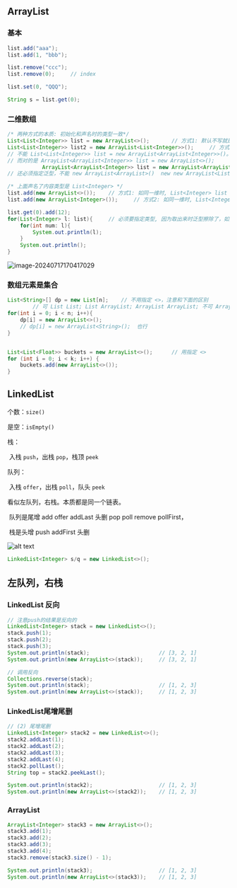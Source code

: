 ## ArrayList

### 基本

```java
list.add("aaa");
list.add(1, "bbb");

list.remove("ccc");
list.remove(0);		// index

list.set(0, "QQQ");	

String s = list.get(0);
```



### 二维数组

```java
/* 两种方式的本质: 初始化和声名时的类型一致*/
List<List<Integer>> list = new ArrayList<>();		// 方式1: 默认不写就是保持一致。
List<List<Integer>> list2 = new ArrayList<List<Integer>>();		// 方式2: 内部的 List<Integer> 是表明内部容器的类型，和前面的声名类型一致
// 不能 List<List<Integer>> list = new ArrayList<ArrayList<Integer>>()。
// 而对的是 ArrayList<ArrayList<Integer>> list = new ArrayList<>();   
		   ArrayList<ArrayList<Integer>> list = new ArrayList<ArrayList<Integer>>(); 
// 还必须指定泛型，不能 new ArrayList<ArrayList>()  new new ArrayList<List>();

/* 上面声名了内容类型是 List<Integer> */
list.add(new ArrayList<>());	// 方式1: 如同一维时, List<Integer> list = new ArrayList<>();
list.add(new ArrayList<Integer>());		// 方式2: 如同一维时, List<Integer> list = new ArrayList<Integer>();

list.get(0).add(12);
for(List<Integer> l: list){		// 必须要指定类型, 因为取出来时泛型擦除了，如同一维时 Integer i = list.get(0) 会指定Integer
    for(int num: l){
        System.out.println(l);
    }
    System.out.println();
}
```

![image-20240717170417029](https://cdn.jsdelivr.net/gh/sword4869/pic1@main/images/202407171704489.png)

### 数组元素是集合

```java
List<String>[] dp = new List[n];	// 不用指定 <>，注意和下面的区别
		// 可 List List; List ArrayList; ArrayList ArrayList; 不可 ArrayList List
for(int i = 0; i < n; i++){
    dp[i] = new ArrayList<>();
    // dp[i] = new ArrayList<String>();  也行
}


List<List<Float>> buckets = new ArrayList<>();		// 用指定 <>
for (int i = 0; i < k; i++) {
    buckets.add(new ArrayList<>());
}
```

## LinkedList

个数：`size()`

是空：`isEmpty()`



栈：

​	入栈 `push`，出栈 `pop`，栈顶 `peek`

队列：

​	入栈 `offer`，出栈 `poll`，队头 `peek`



看似左队列，右栈。本质都是同一个链表。

​	队列是尾增 add offer addLast 头删 pop poll remove pollFirst，

​	栈是头增 push addFirst 头删

![alt text](https://cdn.jsdelivr.net/gh/sword4869/pic1@main/images202406122313615.png)

```java
LinkedList<Integer> s/q = new LinkedList<>();
```

## 左队列，右栈

### LinkedList 反向

```java
// 注意push的结果是反向的
LinkedList<Integer> stack = new LinkedList<>();
stack.push(1);
stack.push(2);
stack.push(3);
System.out.println(stack);   					// [3, 2, 1]
System.out.println(new ArrayList<>(stack));  	// [3, 2, 1]

// 调用反向
Collections.reverse(stack);
System.out.println(stack);   					// [1, 2, 3]
System.out.println(new ArrayList<>(stack));  	// [1, 2, 3]
```
### LinkedList尾增尾删

```java
// (2) 尾增尾删
LinkedList<Integer> stack2 = new LinkedList<>();
stack2.addLast(1);
stack2.addLast(2);
stack2.addLast(3);
stack2.addLast(4);
stack2.pollLast();
String top = stack2.peekLast();

System.out.println(stack2);   					// [1, 2, 3]
System.out.println(new ArrayList<>(stack2));  	// [1, 2, 3]
```

### ArrayList

```java
ArrayList<Integer> stack3 = new ArrayList<>();
stack3.add(1);
stack3.add(2);
stack3.add(3);
stack3.add(4);
stack3.remove(stack3.size() - 1);

System.out.println(stack3);   					// [1, 2, 3]
System.out.println(new ArrayList<>(stack3));  	// [1, 2, 3]
```


